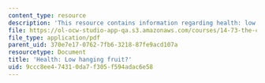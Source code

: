 ```yaml
---
content_type: resource
description: 'This resource contains information regarding health: low hanging fruit?'
file: https://ol-ocw-studio-app-qa.s3.amazonaws.com/courses/14-73-the-challenge-of-world-poverty-spring-2011/9ccc8ee474310da7f305f594adac6e58_MIT14_73S11_Lec8_slides.pdf
file_type: application/pdf
parent_uid: 370e7e17-0762-7fb6-3218-87fe9acd107a
resourcetype: Document
title: 'Health: Low hanging fruit?'
uid: 9ccc8ee4-7431-0da7-f305-f594adac6e58
---
```

